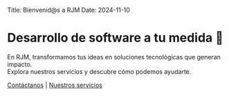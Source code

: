 Title: Bienvenid@s a RJM
Date: 2024-11-10

# Desarrollo de software a tu medida 🚀

En RJM, transformamos tus ideas en soluciones tecnológicas que generan impacto.  
Explora nuestros servicios y descubre cómo podemos ayudarte.

[Contáctanos]({filename}./contacto.md) | [Nuestros servicios]({filename}./servicios.md)
